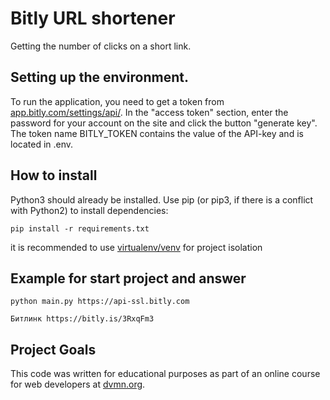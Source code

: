# Bitly URL shortener
Getting the number of clicks on a short link.

## Setting up the environment.
To run the application, you need to get a token from [app.bitly.com/settings/api/](https://app.bitly.com/settings/api/). In the "access token" section, enter the password for your account on the site and click the button "generate key". The token name BITLY_TOKEN contains the value of the API-key and is located in .env.

## How to install

Python3 should already be installed. Use pip (or pip3, if there is a conflict with Python2) to install dependencies:

```pip install -r requirements.txt```

it is recommended to use [virtualenv/venv](https://docs.python.org/3/library/venv.html) for project isolation

## Example for start project and answer
```python main.py https://api-ssl.bitly.com```

```Битлинк https://bitly.is/3RxqFm3```


## Project Goals
This code was written for educational purposes as part of an online course for web developers at 
[dvmn.org](https://dvmn.org/).